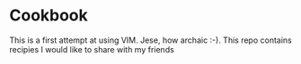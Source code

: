 # Cookbook
This is a first attempt at using VIM. Jese, how archaic :-).
This repo contains recipies I would like to share with my friends
